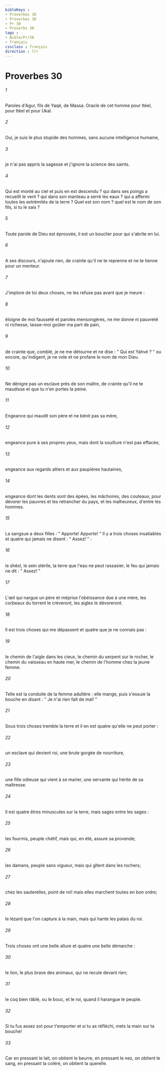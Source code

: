 ```yaml
---
bibleKeys : 
- Proverbes 30
- Proverbes 30
- Pr 30
- Proverbs 30
tags : 
- Bible/Pr/30
- français
cssclass : français
direction : ltr
---
```


# Proverbes 30

###### 1
Paroles d'Agur, fils de Yaqé, de Massa. Oracle de cet homme pour Itéel, pour Itéel et pour Ukal. 
###### 2
Oui, je suis le plus stupide des hommes, sans aucune intelligence humaine, 
###### 3
je n'ai pas appris la sagesse et j'ignore la science des saints. 
###### 4
Qui est monté au ciel et puis en est descendu ? qui dans ses poings a recueilli le vent ? qui dans son manteau a serré les eaux ? qui a affermi toutes les extrémités de la terre ? Quel est son nom ? quel est le nom de son fils, si tu le sais ? 
###### 5
Toute parole de Dieu est éprouvée, il est un bouclier pour qui s'abrite en lui. 
###### 6
A ses discours, n'ajoute rien, de crainte qu'il ne te reprenne et ne te tienne pour un menteur. 
###### 7
J'implore de toi deux choses, ne les refuse pas avant que je meure : 
###### 8
éloigne de moi fausseté et paroles mensongères, ne me donne ni pauvreté ni richesse, laisse-moi goûter ma part de pain, 
###### 9
de crainte que, comblé, je ne me détourne et ne dise : " Qui est Yahvé ? " ou encore, qu'indigent, je ne vole et ne profane le nom de mon Dieu. 
###### 10
Ne dénigre pas un esclave près de son maître, de crainte qu'il ne te maudisse et que tu n'en portes la peine. 
###### 11
Engeance qui maudit son père et ne bénit pas sa mère, 
###### 12
engeance pure à ses propres yeux, mais dont la souillure n'est pas effacée, 
###### 13
engeance aux regards altiers et aux paupières hautaines, 
###### 14
engeance dont les dents sont des épées, les mâchoires, des couteaux, pour dévorer les pauvres et les retrancher du pays, et les malheureux, d'entre les hommes. 
###### 15
La sangsue a deux filles : " Apporte! Apporte! " Il y a trois choses insatiables et quatre qui jamais ne disent : " Assez! " : 
###### 16
le shéol, le sein stérile, la terre que l'eau ne peut rassasier, le feu qui jamais ne dit : " Assez! " 
###### 17
L'œil qui nargue un père et méprise l'obéissance due à une mère, les corbeaux du torrent le crèveront, les aigles le dévoreront. 
###### 18
Il est trois choses qui me dépassent et quatre que je ne connais pas : 
###### 19
le chemin de l'aigle dans les cieux, le chemin du serpent sur le rocher, le chemin du vaisseau en haute mer, le chemin de l'homme chez la jeune femme. 
###### 20
Telle est la conduite de la femme adultère : elle mange, puis s'essuie la bouche en disant : " Je n'ai rien fait de mal! " 
###### 21
Sous trois choses tremble la terre et il en est quatre qu'elle ne peut porter : 
###### 22
un esclave qui devient roi, une brute gorgée de nourriture, 
###### 23
une fille odieuse qui vient à se marier, une servante qui hérite de sa maîtresse. 
###### 24
Il est quatre êtres minuscules sur la terre, mais sages entre les sages : 
###### 25
les fourmis, peuple chétif, mais qui, en été, assure sa provende; 
###### 26
les damans, peuple sans vigueur, mais qui gîtent dans les rochers; 
###### 27
chez les sauterelles, point de roi! mais elles marchent toutes en bon ordre; 
###### 28
le lézard que l'on capture à la main, mais qui hante les palais du roi. 
###### 29
Trois choses ont une belle allure et quatre une belle démarche : 
###### 30
le lion, le plus brave des animaux, qui ne recule devant rien; 
###### 31
le coq bien râblé, ou le bouc, et le roi, quand il harangue le peuple. 
###### 32
Si tu fus assez sot pour t'emporter et si tu as réfléchi, mets la main sur ta bouche! 
###### 33
Car en pressant le lait, on obtient le beurre, en pressant le nez, on obtient le sang, en pressant la colère, on obtient la querelle. 
